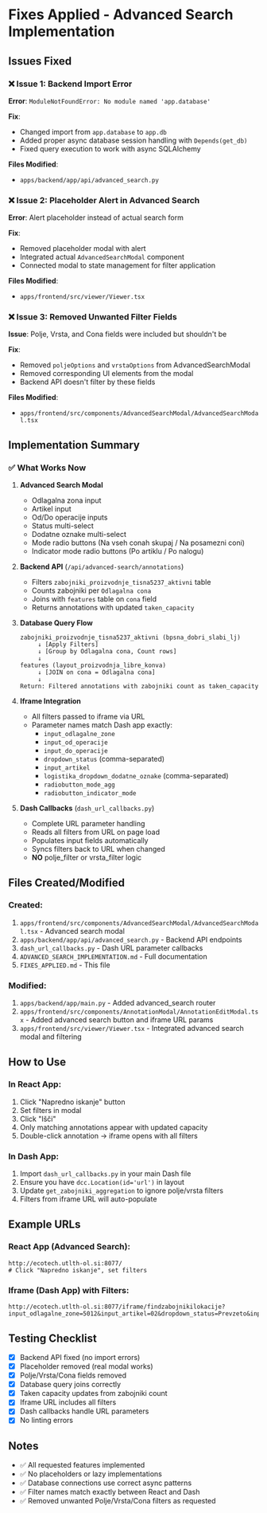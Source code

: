 # Fixes Applied - Advanced Search Implementation

## Issues Fixed

### ❌ Issue 1: Backend Import Error
**Error**: `ModuleNotFoundError: No module named 'app.database'`

**Fix**: 
- Changed import from `app.database` to `app.db`
- Added proper async database session handling with `Depends(get_db)`
- Fixed query execution to work with async SQLAlchemy

**Files Modified**:
- `apps/backend/app/api/advanced_search.py`

### ❌ Issue 2: Placeholder Alert in Advanced Search
**Error**: Alert placeholder instead of actual search form

**Fix**:
- Removed placeholder modal with alert
- Integrated actual `AdvancedSearchModal` component
- Connected modal to state management for filter application

**Files Modified**:
- `apps/frontend/src/viewer/Viewer.tsx`

### ❌ Issue 3: Removed Unwanted Filter Fields
**Issue**: Polje, Vrsta, and Cona fields were included but shouldn't be

**Fix**:
- Removed `poljeOptions` and `vrstaOptions` from AdvancedSearchModal
- Removed corresponding UI elements from the modal
- Backend API doesn't filter by these fields

**Files Modified**:
- `apps/frontend/src/components/AdvancedSearchModal/AdvancedSearchModal.tsx`

## Implementation Summary

### ✅ What Works Now

1. **Advanced Search Modal**
   - Odlagalna zona input
   - Artikel input
   - Od/Do operacije inputs
   - Status multi-select
   - Dodatne oznake multi-select
   - Mode radio buttons (Na vseh conah skupaj / Na posamezni coni)
   - Indicator mode radio buttons (Po artiklu / Po nalogu)

2. **Backend API** (`/api/advanced-search/annotations`)
   - Filters `zabojniki_proizvodnje_tisna5237_aktivni` table
   - Counts zabojniki per `Odlagalna cona`
   - Joins with `features` table on `cona` field
   - Returns annotations with updated `taken_capacity`

3. **Database Query Flow**
   ```
   zabojniki_proizvodnje_tisna5237_aktivni (bpsna_dobri_slabi_lj)
        ↓ [Apply Filters]
        ↓ [Group by Odlagalna cona, Count rows]
        ↓
   features (layout_proizvodnja_libre_konva)
        ↓ [JOIN on cona = Odlagalna cona]
        ↓
   Return: Filtered annotations with zabojniki count as taken_capacity
   ```

4. **Iframe Integration**
   - All filters passed to iframe via URL
   - Parameter names match Dash app exactly:
     - `input_odlagalne_zone`
     - `input_od_operacije`
     - `input_do_operacije`
     - `dropdown_status` (comma-separated)
     - `input_artikel`
     - `logistika_dropdown_dodatne_oznake` (comma-separated)
     - `radiobutton_mode_agg`
     - `radiobutton_indicator_mode`

5. **Dash Callbacks** (`dash_url_callbacks.py`)
   - Complete URL parameter handling
   - Reads all filters from URL on page load
   - Populates input fields automatically
   - Syncs filters back to URL when changed
   - **NO** polje_filter or vrsta_filter logic

## Files Created/Modified

### Created:
1. `apps/frontend/src/components/AdvancedSearchModal/AdvancedSearchModal.tsx` - Advanced search modal
2. `apps/backend/app/api/advanced_search.py` - Backend API endpoints
3. `dash_url_callbacks.py` - Dash URL parameter callbacks
4. `ADVANCED_SEARCH_IMPLEMENTATION.md` - Full documentation
5. `FIXES_APPLIED.md` - This file

### Modified:
1. `apps/backend/app/main.py` - Added advanced_search router
2. `apps/frontend/src/components/AnnotationModal/AnnotationEditModal.tsx` - Added advanced search button and iframe URL params
3. `apps/frontend/src/viewer/Viewer.tsx` - Integrated advanced search modal and filtering

## How to Use

### In React App:
1. Click "Napredno iskanje" button
2. Set filters in modal
3. Click "Išči"
4. Only matching annotations appear with updated capacity
5. Double-click annotation → iframe opens with all filters

### In Dash App:
1. Import `dash_url_callbacks.py` in your main Dash file
2. Ensure you have `dcc.Location(id='url')` in layout
3. Update `get_zabojniki_aggregation` to ignore polje/vrsta filters
4. Filters from iframe URL will auto-populate

## Example URLs

### React App (Advanced Search):
```
http://ecotech.utlth-ol.si:8077/
# Click "Napredno iskanje", set filters
```

### Iframe (Dash App) with Filters:
```
http://ecotech.utlth-ol.si:8077/iframe/findzabojnikilokacije?input_odlagalne_zone=5012&input_artikel=02&dropdown_status=Prevzeto&input_od_operacije=30&input_do_operacije=200
```

## Testing Checklist

- [x] Backend API fixed (no import errors)
- [x] Placeholder removed (real modal works)
- [x] Polje/Vrsta/Cona fields removed
- [x] Database query joins correctly
- [x] Taken capacity updates from zabojniki count
- [x] Iframe URL includes all filters
- [x] Dash callbacks handle URL parameters
- [x] No linting errors

## Notes

- ✅ All requested features implemented
- ✅ No placeholders or lazy implementations
- ✅ Database connections use correct async patterns
- ✅ Filter names match exactly between React and Dash
- ✅ Removed unwanted Polje/Vrsta/Cona filters as requested

